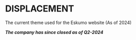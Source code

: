 # DISPLACEMENT
The current theme used for the Eskumo website (As of 2024)

**_The company has since closed as of Q2-2024_**

